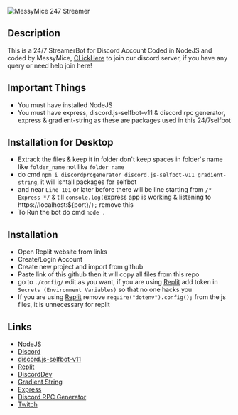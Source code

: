 ![MessyMice 247 Streamer](https://media.discordapp.net/attachments/998191531376783360/1008672652531077160/dkodj.jpg)

## Description
This is a 24/7 StreamerBot for Discord Account Coded in NodeJS and coded by MessyMice, [CLickHere](https://discord.gg/aCB6KckK) to join our discord server, if you have any query or need help join here!
## Important Things
- You must have installed NodeJS 
- You must have express, discord.js-selfbot-v11 & discord rpc generator, express & gradient-string as these are packages used in this 24/7selfbot
## Installation for Desktop
- Extrack the files & keep it in folder don't keep spaces in folder's name like `folder_name` not like `folder name`
- do cmd `npm i discordprcgenerator discord.js-selfbot-v11 gradient-string`, it will isntall packages for selfbot
- and near `Line 101` or later before there will be line starting from `/* Express */` & till `console.log(`express app is working & listening to https://localhost:${port}/`);` remove this
- To Run the bot do cmd `node .`
## Installation
- Open Replit website from links
- Create/Login Account
- Create new project and import from github
- Paste link of this github then it will copy all files from this repo
- go to `./config/` edit as you want, if you are using [Replit](https://replit.com) add token in `Secrets (Environment Variables)` so that no one hacks you
- If you are using [Replit](https://replit.com) remove `require("dotenv").config();` from the js files, it is unnecessary for replit
## Links
- [NodeJS](https://nodejs.org/en/)
- [Discord](https://discord.com/)
- [discord.js-selfbot-v11](https://www.npmjs.com/package/discord.js-selfbot-v11)
- [Replit](https://replit.com/)
- [DiscordDev](https://discord.com/developers)
- [Gradient String](https://www.npmjs.com/package/gradient-string)
- [Express](https://expressjs.com/)
- [Discord RPC Generator](https://www.npmjs.com/package/discordrpcgenerator)
- [Twitch](https://twitch.tv)
